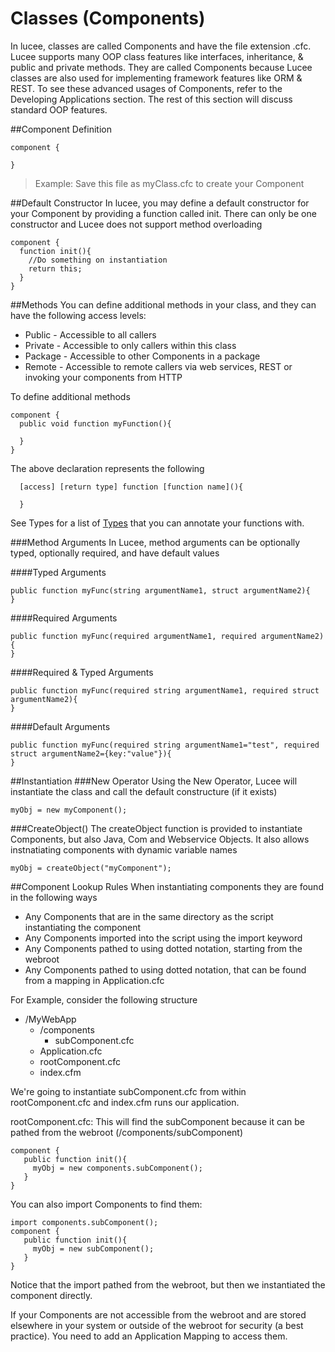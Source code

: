 # Classes (Components)

In lucee, classes are called Components and have the file extension .cfc. Lucee supports many OOP class features like interfaces, inheritance, & public and private methods. They are called Components because Lucee classes are also used for implementing framework features like ORM & REST. To see these advanced usages of Components, refer to the Developing Applications section. The rest of this section will discuss standard OOP features. 

##Component Definition
```
component {

}
```
>Example: Save this file as myClass.cfc to create your Component



##Default Constructor
In lucee, you may define a default constructor for your Component by providing a function called init. There can only be one constructor and Lucee does not support method overloading

```
component {
  function init(){
    //Do something on instantiation 
    return this;
  }
}
```

##Methods
You can define additional methods in your class, and they can have the following access levels:
* Public - Accessible to all callers
* Private - Accessible to only callers within this class
* Package - Accessible to other Components in a package
* Remote - Accessible to remote callers via web services, REST or invoking your components from HTTP

To define additional methods
```
component {
  public void function myFunction(){
    
  }
}
```

The above declaration represents the following
```
  [access] [return type] function [function name](){
  
  }  
```

See Types for a list of [Types](https://rorylaitila.gitbooks.io/lucee/content/types.html) that you can annotate your functions with.

###Method Arguments
In Lucee, method arguments can be optionally typed, optionally required, and have default values

####Typed Arguments
```
public function myFunc(string argumentName1, struct argumentName2){
}
```
####Required Arguments
```
public function myFunc(required argumentName1, required argumentName2){
}
```
####Required & Typed Arguments
```
public function myFunc(required string argumentName1, required struct argumentName2){
}
```
####Default Arguments
```
public function myFunc(required string argumentName1="test", required struct argumentName2={key:"value"}){
}
```


##Instantiation
###New Operator
Using the New Operator, Lucee will instantiate the class and call the default constructure (if it exists)
```
myObj = new myComponent();
```

###CreateObject()
The createObject function is provided to instantiate Components, but also Java, Com and Webservice Objects. It also allows instnatiating components with dynamic variable names
```
myObj = createObject("myComponent");
```

##Component Lookup Rules
When instantiating components they are found in the following ways
* Any Components that are in the same directory as the script instantiating the component
* Any Components imported into the script using the import keyword
* Any Components pathed to using dotted notation, starting from the webroot
* Any Components pathed to using dotted notation, that can be found from a mapping in Application.cfc

For Example, consider the following structure

- /MyWebApp
  - /components
    - subComponent.cfc
  - Application.cfc
  - rootComponent.cfc
  - index.cfm

We're going to instantiate subComponent.cfc from within rootComponent.cfc and index.cfm runs our application. 

rootComponent.cfc:
This will find the subComponent because it can be pathed from the webroot (/components/subComponent)
```
component {    
   public function init(){
     myObj = new components.subComponent();   
   }  
}
```

You can also import Components to find them:

```
import components.subComponent();
component {    
   public function init(){
     myObj = new subComponent();   
   }  
}
```
Notice that the import pathed from the webroot, but then we instantiated the component directly. 

If your Components are not accessible from the webroot and are stored elsewhere in your system or outside of the webroot for security (a best practice). You need to add an Application Mapping to access them. 


